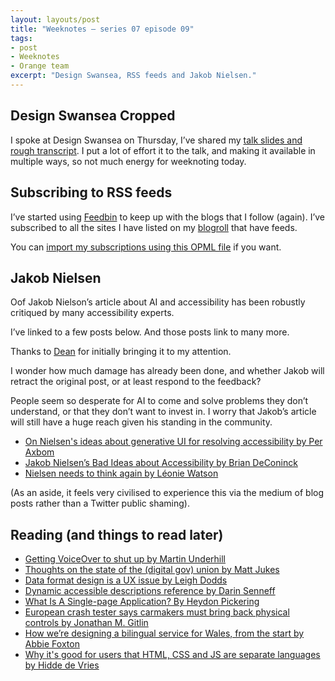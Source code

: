 ```yaml
---
layout: layouts/post
title: "Weeknotes – series 07 episode 09"
tags:
- post
- Weeknotes
- Orange team
excerpt: "Design Swansea, RSS feeds and Jakob Nielsen."
---
```


## Design Swansea Cropped

I spoke at Design Swansea on Thursday, I’ve shared my [talk slides and rough transcript](/blog/3-interaction-design-things/). I put a lot of effort it to the talk, and making it available in multiple ways, so not much energy for weeknoting today.

## Subscribing to RSS feeds

I’ve started using [Feedbin](https://feedbin.com/) to keep up with the blogs that I follow (again). I’ve subscribed to all the sites I have listed on my [blogroll](/blogroll) that have feeds.

You can [import my subscriptions using this OPML file](/subscriptions.xml) if you want.

## Jakob Nielsen

Oof Jakob Nielson’s article about AI and accessibility has been robustly critiqued by many accessibility experts. 

I’ve linked to a few posts below. And those posts link to many more.

Thanks to [Dean](https://deanvipond.com) for initially bringing it to my attention. 

I wonder how much damage has already been done, and whether Jakob will retract the original post, or at least respond to the feedback?

People seem so desperate for AI to come and solve problems they don’t understand, or that they don’t want to invest in. I worry that Jakob’s article will still have a huge reach given his standing in the community. 

- [On Nielsen's ideas about generative UI for resolving accessibility by Per Axbom](https://axbom.com/nielsen-generative-ui-failure/)
- [Jakob Nielsen’s Bad Ideas about Accessibility by Brian DeConinck](https://www.briandeconinck.com/jakob-nielsens-bad-ideas-about-accessibility/)
- [Nielsen needs to think again by Léonie Watson](https://tink.uk/nielsen-needs-to-think-again/)

(As an aside, it feels very civilised to experience this via the medium of blog posts rather than a Twitter public shaming).

## Reading (and things to read later)

- [Getting VoiceOver to shut up by Martin Underhill](https://www.tempertemper.net/blog/getting-voiceover-to-shut-up)
- [Thoughts on the state of the (digital gov) union by Matt Jukes](https://digitalbydefault.com/2024/02/29/old-man-yells-at-cloud-digital-gov-edition/)
- [Data format design is a UX issue by Leigh Dodds](https://blog.ldodds.com/2024/03/02/data-format-design-is-a-ux-issue/)
- [Dynamic accessible descriptions reference by Darin Senneff](https://www.darins.page/articles/dynamic-accessible-descriptions-reference)
- [What Is A Single-page Application? By Heydon Pickering](https://heydonworks.com/article/what-is-a-single-page-application/)
- [European crash tester says carmakers must bring back physical controls by Jonathan M. Gitlin](https://arstechnica.com/cars/2024/03/carmakers-must-bring-back-buttons-to-get-good-safety-scores-in-europe/)
- [How we’re designing a bilingual service for Wales, from the start by Abbie Foxton](https://designnotes.blog.gov.uk/2024/03/05/how-were-designing-a-bilingual-service-for-wales-from-the-start/)
- [Why it's good for users that HTML, CSS and JS are separate languages by Hidde de Vries](https://hidde.blog/why-its-good-for-users-that-html-css-and-js-are-separate-languages/)
